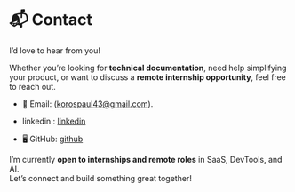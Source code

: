 # 📬 Contact

I’d love to hear from you!  

Whether you’re looking for **technical documentation**, need help simplifying your product, or want to discuss a **remote internship opportunity**, feel free to reach out.  

- 📧 Email: (korospaul43@gmail.com).
  
- linkedin :  [linkedin](https://www.linkedin.com/in/koros33/)
  
- 🖥️ GitHub: [github](https//github.com/koros33) 

I’m currently **open to internships and remote roles** in SaaS, DevTools, and AI.  
Let’s connect and build something great together!

